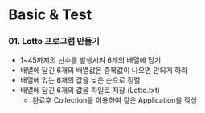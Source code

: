 # Basic & Test

### 01. Lotto 프로그램 만들기
- 1~45까지의 난수를 발생시켜 6개의 배열에 담기
- 배열에 담긴 6개의 배열값은 중복값이 나오면 안되게 하라
- 배열에 있는 6개의 값을 낮은 순으로 정렬
- 배열에 담긴 6개의 값을 파일로 저장 (Lotto.txt)
  - 완료후 Collection을 이용하여 같은 Application을 작성